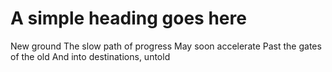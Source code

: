 <head>
<title>Crashing Innovation</title>
</head>

<body>
<h1>A simple heading goes here</h1>
<p>New ground
The slow path of progress
May soon accelerate
Past the gates of the old
And into destinations, untold</p>
</body>
